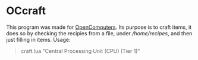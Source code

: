 # OCcraft
This program was made for [OpenComputers](https://github.com/MightyPirates/OpenComputers).
Its purpose is to craft items, it does so by checking the recipies from a file,
under */home/recipes*, and then just filling in items. Usage:
> craft.lua "Central Processing Unit (CPU) (Tier 1)"
